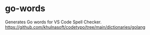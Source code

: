 # go-words

Generates Go words for VS Code Spell Checker.
https://github.com/khulnasoft/codetypo/tree/main/dictionaries/golang
